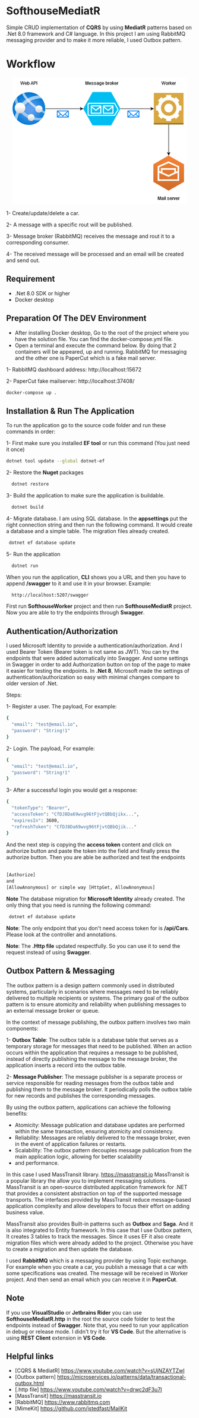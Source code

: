 # SofthouseMediatR

Simple CRUD implementation of **CQRS** by using **MediatR** patterns based on .Net 8.0 framework and C# language.
In this project I am using RabbitMQ messaging provider and to make it more reliable, I used Outbox pattern.

# Workflow

<div style="text-align:center">
    <img alt="Workflow" src="https://github.com/peymannj/SofthouseMediatR/blob/main/Documents/Images/Diagram.png?raw=true" />
</div>

1- Create/update/delete a car.

2- A message with a specific rout will be published.

3- Message broker (RabbitMQ) receives the message and rout it to a corresponding consumer.

4- The received message will be processed and an email will be created and send out.


## Requirement

- .Net 8.0 SDK or higher
- Docker desktop

## Preparation Of The DEV Environment
- After installing Docker desktop, Go to the root of the project where you have the solution file. You can find the 
docker-compose.yml file.
- Open a terminal and execute the command below. By doing that 2 containers will be appeared, up and running. RabbitMQ 
for messaging
and the other one is PaperCut which is a fake mail server.

1- RabbitMQ dashboard address: http://localhost:15672

2- PaperCut fake mailserver: http://localhost:37408/

```bash
docker-compose up .
```


## Installation & Run The Application

To run the application go to the source code folder and run these commands in order:

1- First make sure you installed **EF tool** or run this command (You just need it once)

```bash
dotnet tool update --global dotnet-ef
```

2- Restore the **Nuget** packages

```bash
  dotnet restore
```

3- Build the application to make sure the application is buildable.

```bash
  dotnet build
```

4- Migrate database. I am using SQL database. In the **appsettings** put the right connection string and then run the following
command. It would create a database and a simple table. The migration files already created.

```bash
 dotnet ef database update
```

5- Run the application

```bash
  dotnet run
```

When you run the application, **CLI** shows you a URL and then you have to append **/swagger** to it and use it in your browser.
Example:

```bash
  http://localhost:5207/swagger
```

First run **SofthouseWorker** project and then run **SofthouseMediatR** project. Now you are able to try the endpoints through **Swagger**.


## Authentication/Authorization
I used Microsoft Identity to provide a authentication/authorization. And I used Bearer Token (Bearer token is not same as JWT).
You can try the endpoints that were added automatically into Swagger. And some settings in Swagger in order to add Authorization
button on top of the page to make it easier for testing the endpoints. In **.Net 8**, Microsoft made the settings of 
authentication/authorization so easy with minimal changes compare to older version of .Net.  

Steps:

1- Register a user. The payload, For example: 
```bash
{
  "email": "test@email.io",
  "password": "String!1"
}
```


2- Login. The payload, For example:
```bash
{
  "email": "test@email.io",
  "password": "String!1"
}
```

3- After a successful login you would get a response:
```bash
{
  "tokenType": "Bearer",
  "accessToken": "CfDJ8Da69wvg96tFjvtQBbQjikx...",
  "expiresIn": 3600,
  "refreshToken": "CfDJ8Da69wvg96tFjvtQBbQjik..."
}
```
And the next step is copying the **access token** content and click on authorize button and paste the token into the field
and finally press the authorize button. Then you are able be authorized and test the endpoints

```bash

[Authorize]
and
[AllowAnonymous] or simple way [HttpGet, AllowAnonymous]

```

**Note**
The database migration for **Microsoft Identity** already created. The only thing that you need is running the following command:
```bash
 dotnet ef database update
```

**Note**: The only endpoint that you don't need access token for is **/api/Cars**. Please look at the controller and annotations. 

**Note**: The **.Http file** updated respectfully. So you can use it to send the request instead of using **Swagger**.

## Outbox Pattern & Messaging
The outbox pattern is a design pattern commonly used in distributed systems, particularly in scenarios where messages 
need to be reliably delivered to multiple recipients or systems. The primary goal of the outbox pattern is to ensure 
atomicity and reliability when publishing messages to an external message broker or queue.

In the context of message publishing, the outbox pattern involves two main components:

1- **Outbox Table**:
The outbox table is a database table that serves as a temporary storage for messages that need to be published. When an action
occurs within the application that requires a message to be published, instead of directly publishing the message to the 
message broker, the application inserts a record into the outbox table.

2- **Message Publisher**:
The message publisher is a separate process or service responsible for reading messages from the outbox table and publishing
them to the message broker. It periodically polls the outbox table for new records and publishes the corresponding messages.

By using the outbox pattern, applications can achieve the following benefits:

- Atomicity: Message publication and database updates are performed within the same transaction, ensuring atomicity and consistency.
- Reliability: Messages are reliably delivered to the message broker, even in the event of application failures or restarts.
- Scalability: The outbox pattern decouples message publication from the main application logic, allowing for better scalability
- and performance.

In this case I used MassTransit library. https://masstransit.io
MassTransit is a popular library the allow you to implement messaging solutions. MassTransit is an open-source distributed 
application framework for .NET that provides a consistent abstraction on top of the supported message transports. 
The interfaces provided by MassTransit reduce message-based application complexity and allow developers to focus their 
effort on adding business value.

MassTransit also provides Built-in patterns such as **Outbox** and **Saga**. And it is also integrated to Entity framework.
In this case that I use Outbox pattern, It creates 3 tables to track the messages. Since it uses EF it also create migration
files which were already added to the project. Otherwise you have to create a migration and then update the database.

I used **RabbitMQ** which is a messaging provider by using Topic exchange. For example when you create a car, you publish 
a message that a car with some specifications was created. The message will be received in Worker project. And then send 
an email which you can receive it in **PaperCut**.

## Note

If you use **VisualStudio** or **Jetbrains Rider** you can use **SofthouseMediatR.http** in the root the source code 
folder to test the endpoints instead of **Swagger**. Note that, you need to run your application in debug or release mode.
I didn't try it for **VS Code**. But the alternative is using **REST Client** extension in **VS Code**.

## Helpful links

 - [CQRS & MediatR] https://www.youtube.com/watch?v=sUjNZAYTZwI
 - [Outbox pattern] https://microservices.io/patterns/data/transactional-outbox.html
 - [.http file] https://www.youtube.com/watch?v=drwc2dF3u7I
 - [MassTransit] https://masstransit.io
 - [RabbitMQ] https://www.rabbitmq.com
 - [MimeKit] https://github.com/jstedfast/MailKit

